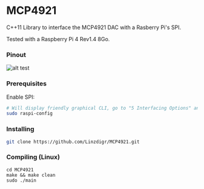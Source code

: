 # MCP4921

C++11 Library to interface the MCP4921 DAC with a Rasberry Pi's SPI.

Tested with a Raspberry Pi 4 Rev1.4 8Go.

### Pinout

![alt test](http://domoticx.com/wp-content/uploads/2020/12/MCP4921-schema-raspberry-pi.jpg "Credits: Derek Molloy")

### Prerequisites

Enable SPI:

```sh
# Will display friendly graphical CLI, go to "5 Interfacing Options" and "P4 SPI" to enable SPI
sudo raspi-config
```

### Installing

```sh
git clone https://github.com/Linzdigr/MCP4921.git
```

### Compiling (Linux)

```shell
cd MCP4921
make && make clean
sudo ./main
```
